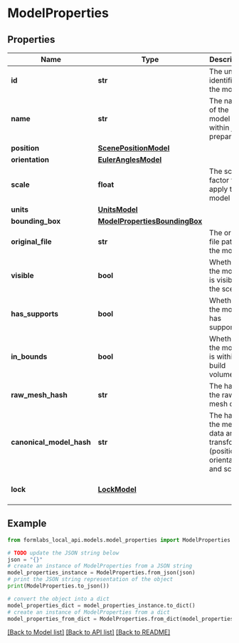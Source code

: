 # ModelProperties


## Properties

Name | Type | Description | Notes
------------ | ------------- | ------------- | -------------
**id** | **str** | The unique identifier of the model | [optional] 
**name** | **str** | The name of the model used within job preparation. | [optional] 
**position** | [**ScenePositionModel**](ScenePositionModel.md) |  | [optional] 
**orientation** | [**EulerAnglesModel**](EulerAnglesModel.md) |  | [optional] 
**scale** | **float** | The scale factor to apply to the model | [optional] 
**units** | [**UnitsModel**](UnitsModel.md) |  | [optional] 
**bounding_box** | [**ModelPropertiesBoundingBox**](ModelPropertiesBoundingBox.md) |  | [optional] 
**original_file** | **str** | The original file path of the model | [optional] 
**visible** | **bool** | Whether the model is visible in the scene | [optional] 
**has_supports** | **bool** | Whether the model has supports | [optional] 
**in_bounds** | **bool** | Whether the model is within the build volume | [optional] 
**raw_mesh_hash** | **str** | The hash of the raw mesh data | [optional] 
**canonical_model_hash** | **str** | The hash of the mesh data and its transform (position, orientation, and scale) | [optional] 
**lock** | [**LockModel**](LockModel.md) |  | [optional] [default to LockModel.FREE]

## Example

```python
from formlabs_local_api.models.model_properties import ModelProperties

# TODO update the JSON string below
json = "{}"
# create an instance of ModelProperties from a JSON string
model_properties_instance = ModelProperties.from_json(json)
# print the JSON string representation of the object
print(ModelProperties.to_json())

# convert the object into a dict
model_properties_dict = model_properties_instance.to_dict()
# create an instance of ModelProperties from a dict
model_properties_from_dict = ModelProperties.from_dict(model_properties_dict)
```
[[Back to Model list]](../README.md#documentation-for-models) [[Back to API list]](../README.md#documentation-for-api-endpoints) [[Back to README]](../README.md)


